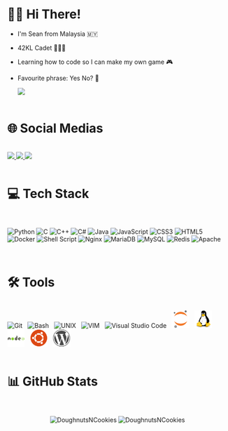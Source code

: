 # ✌🏻 Hi There!

* I'm Sean from Malaysia 🇲🇾
* 42KL Cadet 👨🏻‍💻
* Learning how to code so I can make my own game 🎮
* Favourite phrase: Yes No? 🤔

     [![](https://visitcount.itsvg.in/api?id=DoughnutsNCookies&icon=0&color=1)](https://visitcount.itsvg.in)
<br><br>

# 🌐 Social Medias
<br>

<div>
	<a href="https://www.instagram.com/sean.chuahtseyung/" target="_blank">
		<img src="https://img.shields.io/badge/Instagram-E4405F?style=for-the-badge&logo=instagram&logoColor=white">
	</a>
	<a href="https://www.facebook.com/profile.php?id=100008226551923" target="_blank">
		<img src="https://img.shields.io/badge/Facebook-1877F2?style=for-the-badge&logo=facebook&logoColor=white">
	</a>
	<a href="mailto:chuahtseyung2002@gmail.com?subject=Hello!" target="_blank">
		<img src="https://img.shields.io/badge/Gmail-D14836?style=for-the-badge&logo=gmail&logoColor=white">
	</a>
</div>
<br>

# 💻 Tech Stack
<br>

![Python](https://img.shields.io/badge/python-3670A0?style=for-the-badge&logo=python&logoColor=ffdd54)
![C](https://img.shields.io/badge/c-%2300599C.svg?style=for-the-badge&logo=c&logoColor=white)
![C++](https://img.shields.io/badge/c++-%2300599C.svg?style=for-the-badge&logo=c%2B%2B&logoColor=white)
![C#](https://img.shields.io/badge/c%23-%23239120.svg?style=for-the-badge&logo=c-sharp&logoColor=white)
![Java](https://img.shields.io/badge/java-%23ED8B00.svg?style=for-the-badge&logo=java&logoColor=white)
![JavaScript](https://img.shields.io/badge/javascript-%23323330.svg?style=for-the-badge&logo=javascript&logoColor=%23F7DF1E)
![CSS3](https://img.shields.io/badge/css3-%231572B6.svg?style=for-the-badge&logo=css3&logoColor=white)
![HTML5](https://img.shields.io/badge/html5-%23E34F26.svg?style=for-the-badge&logo=html5&logoColor=white)
![Docker](https://img.shields.io/badge/docker-%230db7ed.svg?style=for-the-badge&logo=docker&logoColor=white)
![Shell Script](https://img.shields.io/badge/shell_script-%23121011.svg?style=for-the-badge&logo=gnu-bash&logoColor=white)
![Nginx](https://img.shields.io/badge/nginx-%23009639.svg?style=for-the-badge&logo=nginx&logoColor=white)
![MariaDB](https://img.shields.io/badge/MariaDB-003545?style=for-the-badge&logo=mariadb&logoColor=white)
![MySQL](https://img.shields.io/badge/mysql-%2300f.svg?style=for-the-badge&logo=mysql&logoColor=white)
![Redis](https://img.shields.io/badge/redis-%23DD0031.svg?style=for-the-badge&logo=redis&logoColor=white)
![Apache](https://img.shields.io/badge/apache-%23D42029.svg?style=for-the-badge&logo=apache&logoColor=white)

<br>

# 🛠️ Tools
<br>

<div>
	<img alt="Git" style="align:left; width:40px;" src="https://cdn.jsdelivr.net/gh/devicons/devicon/icons/git/git-original.svg" />&nbsp&nbsp
	<img alt="Bash" style="width:40px;" src="https://cdn.jsdelivr.net/gh/devicons/devicon/icons/bash/bash-original.svg" />&nbsp&nbsp
	<img alt="UNIX" style="width:40px;" src="https://cdn.jsdelivr.net/gh/devicons/devicon/icons/unix/unix-original.svg" />&nbsp&nbsp
	<img alt="VIM" style="width:40px;" src="https://cdn.jsdelivr.net/gh/devicons/devicon/icons/vim/vim-original.svg" />&nbsp&nbsp
	<img alt="Visual Studio Code" style="width:40px" src="https://cdn.jsdelivr.net/gh/devicons/devicon/icons/vscode/vscode-original.svg" />&nbsp&nbsp
	<img alt="Jupyter" style="width:40px;" src="https://github.com/devicons/devicon/blob/master/icons/jupyter/jupyter-original.svg" />&nbsp&nbsp
	<img alt="Linux" style="width:40px;" src="https://github.com/devicons/devicon/blob/master/icons/linux/linux-original.svg" />&nbsp&nbsp
	<img alt="NodeJS" style="width:40px;" src="https://github.com/devicons/devicon/blob/master/icons/nodejs/nodejs-original-wordmark.svg" />&nbsp&nbsp
	<img alt="Ubuntu" style="width:40px;" src="https://github.com/devicons/devicon/blob/master/icons/ubuntu/ubuntu-plain.svg" />&nbsp&nbsp
	<img alt="WordPress" style="width:40px;" src="https://github.com/devicons/devicon/blob/master/icons/wordpress/wordpress-plain.svg" />&nbsp&nbsp
</div>
	
<br>

# 📊 GitHub Stats
<br>

<p align="center">
     <img align="center" src="https://github-readme-stats.vercel.app/api?username=DoughnutsNCookies&count_private=true&show_icons=true&hide=issues&hide_border=true&theme=tokyonight" width="565px" alt="DoughnutsNCookies" />
     <img align="center" src="https://github-readme-stats.vercel.app/api/top-langs?username=DoughnutsNCookies&show_icons=true&locale=en&layout=compact&theme=tokyonight&hide_border=true" width="435px" alt="DoughnutsNCookies"/>
</p> 

